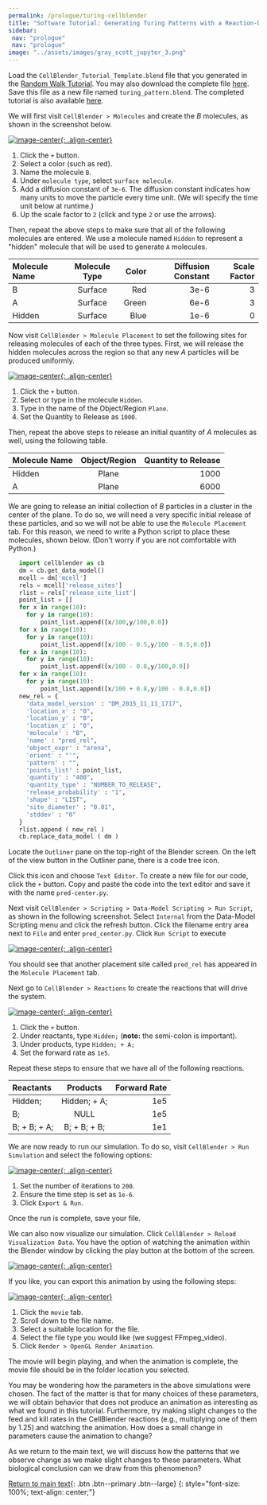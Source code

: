 ```yaml
---
permalink: /prologue/turing-cellblender
title: "Software Tutorial: Generating Turing Patterns with a Reaction-Diffusion Simulation in CellBlender"
sidebar:
 nav: "prologue"
 nav: "prologue"
image: "../assets/images/gray_scott_jupyter_3.png"
---
```


Load the `CellBlender_Tutorial_Template.blend` file that you generated in the [Random Walk Tutorial](tutorial-random-walk). You may also download the complete file <a href="../tutorials/CellBlender_Tutorial_Template.blend" download="CellBlender_Tutorial_Template.blend">here</a>. Save this file as a new file named `turing_pattern.blend`. The completed tutorial is also available <a href="../tutorials/turing_pattern.blend" download="turing_pattern.blend">here</a>.

We will first visit `CellBlender > Molecules` and create the *B* molecules, as shown in the screenshot below.

[![image-center](../assets/images/motifs_norm1.png){: .align-center}]()

1. Click the `+` button.
2. Select a color (such as red).
3. Name the molecule `B`.
4. Under `molecule type`, select `surface molecule`.
5. Add a diffusion constant of `3e-6`. The diffusion constant indicates how many units to move the particle every time unit. (We will specify the time unit below at runtime.)
6. Up the scale factor to `2` (click and type `2` or use the arrows).

Then, repeat the above steps to make sure that all of the following molecules are entered. We use a molecule named `Hidden` to represent a "hidden" molecule that will be used to generate `A` molecules.

| Molecule Name | Molecule Type | Color | Diffusion Constant| Scale Factor|
|:--------|:-------:|--------:|--------:|--------:|
| B  | Surface | Red | 3e-6  | 3|
| A  | Surface  | Green | 6e-6  | 3 |
| Hidden  | Surface  | Blue | 1e-6  | 0 |

Now visit `CellBlender > Molecule Placement` to set the following sites for releasing molecules of each of the three types. First, we will release the hidden molecules across the region so that any new *A* particles will be produced uniformly.

[![image-center](../assets/images/motifs_norm3.png){: .align-center}]()

1. Click the `+` button.
2. Select or type in the molecule `Hidden`.
3. Type in the name of the Object/Region `Plane`.
4. Set the Quantity to Release as `1000`.

Then, repeat the above steps to release an initial quantity of *A* molecules as well, using the following table.

| Molecule Name | Object/Region|Quantity to Release|
|:--------|:-------:|--------:|
| Hidden  | Plane | 1000 |
| A | Plane | 6000 |

We are going to release an initial collection of *B* particles in a cluster in the center of the plane. To do so, we will need a very specific initial release of these particles, and so we will not be able to use the `Molecule Placement` tab. For this reason, we need to write a Python script to place these molecules, shown below. (Don't worry if you are not comfortable with Python.)

~~~ python
   import cellblender as cb
   dm = cb.get_data_model()
   mcell = dm['mcell']
   rels = mcell['release_sites']
   rlist = rels['release_site_list']
   point_list = []
   for x in range(10):
     for y in range(10):
         point_list.append([x/100,y/100,0.0])
   for x in range(10):
     for y in range(10):
         point_list.append([x/100 - 0.5,y/100 - 0.5,0.0])
   for x in range(10):
     for y in range(10):
         point_list.append([x/100 - 0.8,y/100,0.0])
   for x in range(10):
     for y in range(10):
         point_list.append([x/100 + 0.8,y/100 - 0.8,0.0])
   new_rel = {
     'data_model_version' : "DM_2015_11_11_1717",
     'location_x' : "0",
     'location_y' : "0",
     'location_z' : "0",
     'molecule' : "B",
     'name' : "pred_rel",
     'object_expr' : "arena",
     'orient' : "'",
     'pattern' : "",
     'points_list' : point_list,
     'quantity' : "400",
     'quantity_type' : "NUMBER_TO_RELEASE",
     'release_probability' : "1",
     'shape' : "LIST",
     'site_diameter' : "0.01",
     'stddev' : "0"
   }
   rlist.append ( new_rel )
   cb.replace_data_model ( dm )
~~~

Locate the `Outliner` pane on the top-right of the Blender screen. On the left of the view button in the Outliner pane, there is a code tree icon.

Click this icon and choose `Text Editor`. To create a new file for our code, click the `+` button. Copy and paste the code into the text editor and save it with the name `pred-center.py`.

Next visit `CellBlender > Scripting > Data-Model Scripting > Run Script`, as shown in the following screenshot. Select `Internal` from the Data-Model Scripting menu and click the refresh button. Click the filename entry area next to `File` and enter `pred_center.py`. Click `Run Script` to execute

[![image-center](../assets/images/outliner_script.png){: .align-center}]()

You should see that another placement site called `pred_rel` has appeared in the `Molecule Placement` tab.

Next go to `CellBlender > Reactions` to create the reactions that will drive the system.

[![image-center](../assets/images/motifs_norm4.png){: .align-center}]()

1. Click the `+` button.
2. Under reactants, type `Hidden;` (**note:** the semi-colon is important).
3. Under products, type `Hidden; + A;`
4. Set the forward rate as `1e5`.

Repeat these steps to ensure that we have all of the following reactions.

| Reactants |Products|Forward Rate|
|:--------|:-------:|--------:|
| Hidden;  | Hidden; + A; | 1e5 |
| B;  | NULL | 1e5 |
| B; + B; + A;  | B; + B; + B; | 1e1 |

We are now ready to run our simulation. To do so, visit `CellBlender > Run Simulation` and select the following options:

[![image-center](../assets/images/motifs_norm7.png){: .align-center}]()

1. Set the number of iterations to `200`.
2. Ensure the time step is set as `1e-6`.
3. Click `Export & Run`.

Once the run is complete, save your file.

We can also now visualize our simulation. Click `CellBlender > Reload Visualization Data`. You have the option of watching the animation within the Blender window by clicking the play button at the bottom of the screen.

[![image-center](../assets/images/motifs_norm8.png){: .align-center}]()

If you like, you can export this animation by using the following steps:

[![image-center](../assets/images/cellblender_render.png){: .align-center}]()

1. Click the `movie` tab.
2. Scroll down to the file name.
3. Select a suitable location for the file.
4. Select the file type you would like (we suggest FFmpeg_video).
5. Click `Render > OpenGL Render Animation`.

The movie will begin playing, and when the animation is complete, the movie file should be in the folder location you selected.

You may be wondering how the parameters in the above simulations were chosen. The fact of the matter is that for many choices of these parameters, we will obtain behavior that does not produce an animation as interesting as what we found in this tutorial. Furthermore, try making slight changes to the feed and kill rates in the CellBlender reactions (e.g., multiplying one of them by 1.25) and watching the animation. How does a small change in parameters cause the animation to change?

As we return to the main text, we will discuss how the patterns that we observe change as we make slight changes to these parameters. What biological conclusion can we draw from this phenomenon?

[Return to main text](animals#tuning-reaction-diffusion-parameters-produces-different-turing-patterns){: .btn .btn--primary .btn--large}
{: style="font-size: 100%; text-align: center;"}
